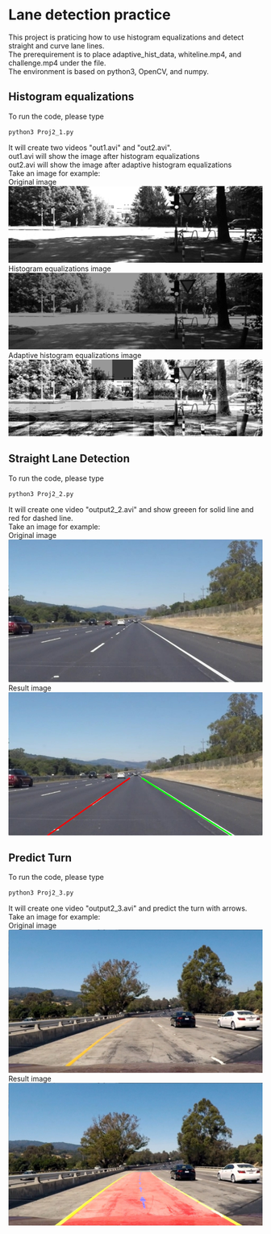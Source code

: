 # Lane detection practice
This project is praticing how to use histogram equalizations and detect straight and curve lane lines.  
The prerequirement is to place adaptive_hist_data, whiteline.mp4, and challenge.mp4 under the file.  
The environment is based on python3, OpenCV, and numpy.  
## Histogram equalizations
To run the code, please type  
```bash
python3 Proj2_1.py
```
It will create two videos "out1.avi" and "out2.avi".  
out1.avi will show the image after histogram equalizations  
out2.avi will show the image after adaptive histogram equalizations  
Take an image for example:  
Original image  
![](output1/original.png) 
Histogram equalizations image  
![](output1/histrogram.png) 
Adaptive histogram equalizations image  
![](output1/AHE.png) 
## Straight Lane Detection  
To run the code, please type  
```bash
python3 Proj2_2.py
```  
It will create one video "output2_2.avi" and show greeen for solid line and red for dashed line.  
Take an image for example:  
Original image  
![](output2/solidWhiteRight.jpg)   
Result image  
![](output2/output2.jpg)  
## Predict Turn  
To run the code, please type  
```bash  
python3 Proj2_3.py
```
It will create one video "output2_3.avi" and predict the turn with arrows.  
Take an image for example:  
Original image  
![](output3/test1.jpg)   
Result image  
![](output3/result.jpg) 
